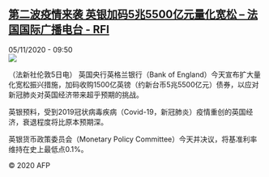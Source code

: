 <!--1604570058000-->
[第二波疫情来袭 英银加码5兆5500亿元量化宽松 – 法国国际广播电台 - RFI](http://www.rfi.fr//cn/contenu/20201105-%E7%AC%AC%E4%BA%8C%E6%B3%A2%E7%96%AB%E6%83%85%E6%9D%A5%E8%A2%AD-%E8%8B%B1%E9%93%B6%E5%8A%A0%E7%A0%815%E5%85%865500%E4%BA%BF%E5%85%83%E9%87%8F%E5%8C%96%E5%AE%BD%E6%9D%BE)
------

<div>05/11/2020 - 09:50</div><img src="https://s.rfi.fr/media/display/9328be7a-1f45-11eb-b639-005056bff430/w:310/p:16x9/eco0003b.201105165002.jpg"><div class="t-content__body u-clearfix"><p>（法新社伦敦5日电）    英国央行英格兰银行（Bank of England）今天宣布扩大量化宽松振兴措施，加码收购1500亿英镑（约新台币5兆5500亿元）债券，以应对新冠肺炎对英国经济带来超乎预期的挑战。</p><p>    英银预料，受到2019冠状病毒疾病（Covid-19，新冠肺炎）疫情重创的英国经济，衰退程度将比原本预期深。</p><p>    英银货币政策委员会（Monetary Policy Committee）今天并决议，将基准利率维持在史上最低点0.1%。</p><p class="t-copyright">© 2020 AFP</p>        </div>
